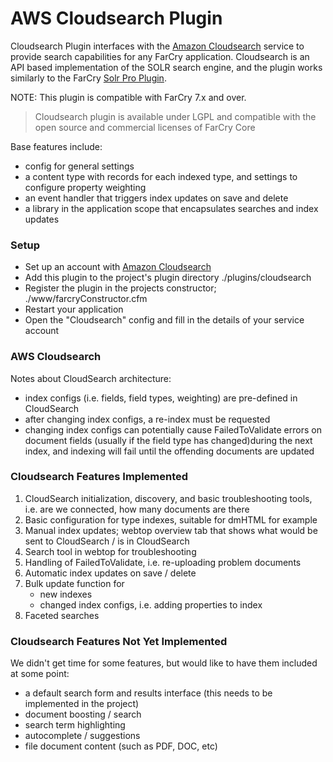# AWS Cloudsearch Plugin

Cloudsearch Plugin interfaces with the [Amazon Cloudsearch](https://aws.amazon.com/cloudsearch/) service to provide search capabilities for any FarCry application. Cloudsearch is an API based implementation of the SOLR search engine, and the plugin works similarly to the FarCry [Solr Pro Plugin](https://github.com/jeffcoughlin/farcrysolrpro).

NOTE: This plugin is compatible with FarCry 7.x and over.

> Cloudsearch plugin is available under LGPL and compatible with the open source and commercial licenses of FarCry Core

Base features include:

- config for general settings
- a content type with records for each indexed type, and settings to
  configure property weighting
- an event handler that triggers index updates on save and delete
- a library in the application scope that encapsulates searches
  and index updates

### Setup

- Set up an account with [Amazon Cloudsearch](https://aws.amazon.com/cloudsearch/)
- Add this plugin to the project's plugin directory ./plugins/cloudsearch
- Register the plugin in the projects constructor; ./www/farcryConstructor.cfm
- Restart your application
- Open the "Cloudsearch" config and fill in the details of your service account


### AWS Cloudsearch

Notes about CloudSearch architecture:

- index configs (i.e. fields, field types, weighting) are pre-defined 
  in CloudSearch
- after changing index configs, a re-index must be requested
- changing index configs can potentially cause FailedToValidate errors 
  on document fields (usually if the field type has changed)during the 
  next index, and indexing will fail until the offending documents are 
  updated

### Cloudsearch Features Implemented

1. CloudSearch initialization, discovery, and basic troubleshooting tools,
   i.e. are we connected, how many documents are there 
2. Basic configuration for type indexes, suitable for dmHTML for example
3. Manual index updates; webtop overview tab that shows what would be sent
   to CloudSearch / is in CloudSearch
4. Search tool in webtop for troubleshooting
5. Handling of FailedToValidate, i.e. re-uploading problem documents
6. Automatic index updates on save / delete
7. Bulk update function for 
   - new indexes
   - changed index configs, i.e. adding properties to index
8. Faceted searches

### Cloudsearch Features Not Yet Implemented

We didn't get time for some features, but would like to have them included at some point:

- a default search form and results interface (this needs to be implemented in the project)
- document boosting / search
- search term highlighting
- autocomplete / suggestions
- file document content (such as PDF, DOC, etc)



